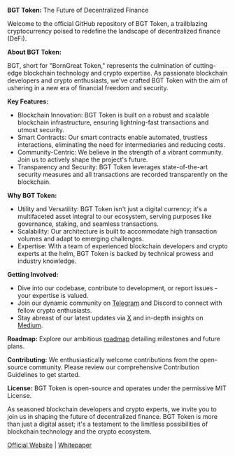 **BGT Token:** The Future of Decentralized Finance

Welcome to the official GitHub repository of BGT Token, a trailblazing cryptocurrency poised to redefine the landscape of decentralized finance (DeFi).

**About BGT Token:**

BGT, short for "BornGreat Token," represents the culmination of cutting-edge blockchain technology and crypto expertise. As passionate blockchain developers and crypto enthusiasts, we've crafted BGT Token with the aim of ushering in a new era of financial freedom and security.

**Key Features:**

* Blockchain Innovation: BGT Token is built on a robust and scalable blockchain infrastructure, ensuring lightning-fast transactions and utmost security.
* Smart Contracts: Our smart contracts enable automated, trustless interactions, eliminating the need for intermediaries and reducing costs.
* Community-Centric: We believe in the strength of a vibrant community. Join us to actively shape the project's future.
* Transparency and Security: BGT Token leverages state-of-the-art security measures and all transactions are recorded transparently on the blockchain.

**Why BGT Token:**

* Utility and Versatility: BGT Token isn't just a digital currency; it's a multifaceted asset integral to our ecosystem, serving purposes like governance, staking, and seamless transactions.
* Scalability: Our architecture is built to accommodate high transaction volumes and adapt to emerging challenges.
* Expertise: With a team of experienced blockchain developers and crypto experts at the helm, BGT Token is backed by technical prowess and industry knowledge.

**Getting Involved:**

* Dive into our codebase, contribute to development, or report issues - your expertise is valued.
* Join our dynamic community on [Telegram](https://t.me/+dpDOdETRRchhZWVh) and Discord to connect with fellow crypto enthusiasts.
* Stay abreast of our latest updates via [X](https://x.com/BornGre8t) and in-depth insights on [Medium](https://medium.com/BornGreat).

**Roadmap:**
Explore our ambitious [roadmap](https://borngreat.io/roadmap) detailing milestones and future plans.

**Contributing:**
We enthusiastically welcome contributions from the open-source community. Please review our comprehensive Contribution Guidelines to get started.

**License:**
BGT Token is open-source and operates under the permissive MIT License.

As seasoned blockchain developers and crypto experts, we invite you to join us in shaping the future of decentralized finance. BGT Token is more than just a digital asset; it's a testament to the limitless possibilities of blockchain technology and the crypto ecosystem.

[Official Website](https://borngreat.io) | [Whitepaper](https://borngreat.io/whitepaper)
